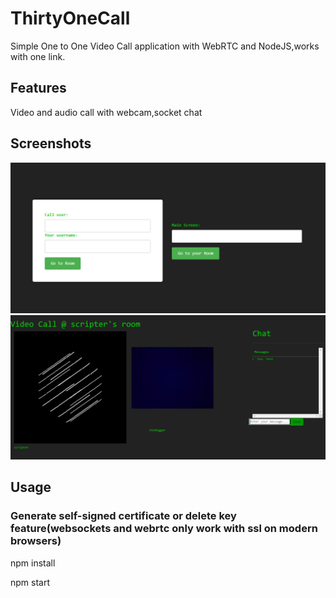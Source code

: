 # ThirtyOneCall
Simple One to One Video Call application with WebRTC and NodeJS,works with one link.

## Features
Video and audio call with webcam,socket chat

## Screenshots
![ss1](https://github.com/OgulcanUnveren/ThirtyOneCall/blob/main/ss/welcome.PNG)
![ss2](https://github.com/OgulcanUnveren/ThirtyOneCall/blob/main/ss/mainscreen.PNG)

## Usage

### Generate self-signed certificate or delete key feature(websockets and webrtc only work with ssl on modern browsers)

npm install

npm start
